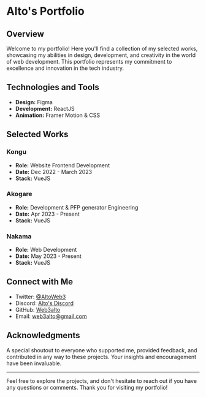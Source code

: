 # Alto's Portfolio

## Overview

Welcome to my portfolio! Here you'll find a collection of my selected works, showcasing my abilities in design, development, and creativity in the world of web development. This portfolio represents my commitment to excellence and innovation in the tech industry.

## Technologies and Tools

- **Design:** Figma
- **Development:** ReactJS
- **Animation:** Framer Motion & CSS

## Selected Works

### Kongu
- **Role:** Website Frontend Development
- **Date:** Dec 2022 - March 2023
- **Stack:** VueJS

### Akogare
- **Role:** Development & PFP generator Engineering
- **Date:** Apr 2023 - Present
- **Stack:** VueJS

### Nakama
- **Role:** Web Development
- **Date:** May 2023 - Present
- **Stack:** VueJS

## Connect with Me

- Twitter: [@AltoWeb3](https://twitter.com/AltoWeb3)
- Discord: [Alto's Discord](https://discordapp.com/users/1001219015521345656)
- GitHub: [Web3alto](https://github.com/Web3alto)
- Email: [web3alto@gmail.com](mailto:web3alto@gmail.com)

## Acknowledgments

A special shoutout to everyone who supported me, provided feedback, and contributed in any way to these projects. Your insights and encouragement have been invaluable.

---

Feel free to explore the projects, and don't hesitate to reach out if you have any questions or comments. Thank you for visiting my portfolio!
